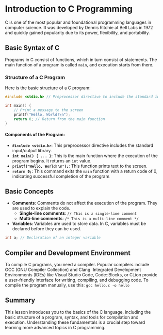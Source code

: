 # Introduction to C Programming
C is one of the most popular and foundational programming languages in computer science. It was developed by Dennis Ritchie at Bell Labs in 1972 and quickly gained popularity due to its power, flexibility, and portability.

## Basic Syntax of C
Programs in C consist of functions, which in turn consist of statements. The main function of a program is called `main`, and execution starts from there.

### Structure of a C Program
Here is the basic structure of a C program:

```c
#include <stdio.h> // Preprocessor directive to include the standard input/output library

int main() {
    // Print a message to the screen
    printf("Hello, World!\n");
    return 0; // Return from the main function
}
```

#### Components of the Program:
- **`#include <stdio.h>`**: This preprocessor directive includes the standard input/output library.
- **`int main() { ... }`**: This is the main function where the execution of the program begins. It returns an `int` value.
- **`printf("Hello, World!\n");`**: This function prints text to the screen.
- **`return 0;`**: This command exits the `main` function with a return code of 0, indicating successful completion of the program.

## Basic Concepts
- **Comments**: Comments do not affect the execution of the program. They are used to explain the code.
  - **Single-line comments**: `// This is a single-line comment`
  - **Multi-line comments**: `/* This is a multi-line comment */`
- **Variables**: Variables are used to store data. In C, variables must be declared before they can be used.
```c
int a; // Declaration of an integer variable
```

## Compiler and Development Environment
To compile C programs, you need a compiler. Popular compilers include GCC (GNU Compiler Collection) and Clang. Integrated Development Environments (IDEs) like Visual Studio Code, Code::Blocks, or CLion provide a user-friendly interface for writing, compiling, and debugging code.
To compile the program manually, use this: ``` gcc hello.c -o hello ```

## Summary
This lesson introduces you to the basics of the C language, including the basic structure of a program, syntax, and tools for compilation and execution. Understanding these fundamentals is a crucial step toward learning more advanced topics in C programming.
